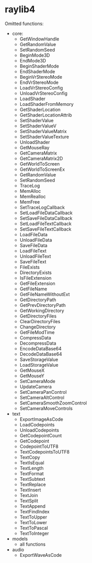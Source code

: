 raylib4
=======

Omitted functions:
- core:
  - GetWindowHandle
  - GetRandomValue
  - SetRandomSeed
  - BeginMode3D
  - EndMode3D
  - BeginShaderMode
  - EndShaderMode
  - BeginVrStereoMode
  - EndVrStereoMode
  - LoadVrStereoConfig
  - UnloadVrStereoConfig
  - LoadShader
  - LoadShaderFromMemory
  - GetShaderLocation
  - GetShaderLocationAttrib
  - SetShaderValue
  - SetShaderValueV
  - SetShaderValueMatrix
  - SetShaderValueTexture
  - UnloadShader
  - GetMouseRay
  - GetCameraMatrix
  - GetCameraMatrix2D
  - GetWorldToScreen
  - GetWorldToScreenEx
  - GetRandomValue
  - SetRandomSeed
  - TraceLog
  - MemAlloc
  - MemRealloc
  - MemFree
  - SetTraceLogCallback
  - SetLoadFileDataCallback
  - SetSaveFileDataCallback
  - SetLoadFileTextCallback
  - SetSaveFileTextCallback
  - LoadFileData
  - UnloadFileData
  - SaveFileData
  - LoadFileText
  - UnloadFileText
  - SaveFileText
  - FileExists
  - DirectoryExists
  - IsFileExtension
  - GetFileExtension
  - GetFileName
  - GetFileNameWithoutExt
  - GetDirectoryPath
  - GetPrevDirectoryPath
  - GetWorkingDirectory
  - GetDirectoryFiles
  - ClearDirectoryFiles
  - ChangeDirectory
  - GetFileModTime
  - CompressData
  - DecompressData
  - EncodeDataBase64
  - DecodeDataBase64
  - SaveStorageValue
  - LoadStorageValue
  - GetMouseX
  - GetMouseY
  - SetCameraMode
  - UpdateCamera
  - SetCameraPanControl
  - SetCameraAltControl
  - SetCameraSmoothZoomControl
  - SetCameraMoveControls
- text
  - ExportImageAsCode
  - LoadCodepoints
  - UnloadCodepoints
  - GetCodepointCount
  - GetCodepoint
  - CodepointToUTF8
  - TextCodepointsToUTF8
  - TextCopy
  - TextIsEqual
  - TextLength
  - TextFormat
  - TextSubtext
  - TextReplace
  - TextInsert
  - TextJoin
  - TextSplit
  - TextAppend
  - TextFindIndex
  - TextToUpper
  - TextToLower
  - TextToPascal
  - TextToInteger
- models
  - all functions
- audio
  - ExportWaveAsCode
